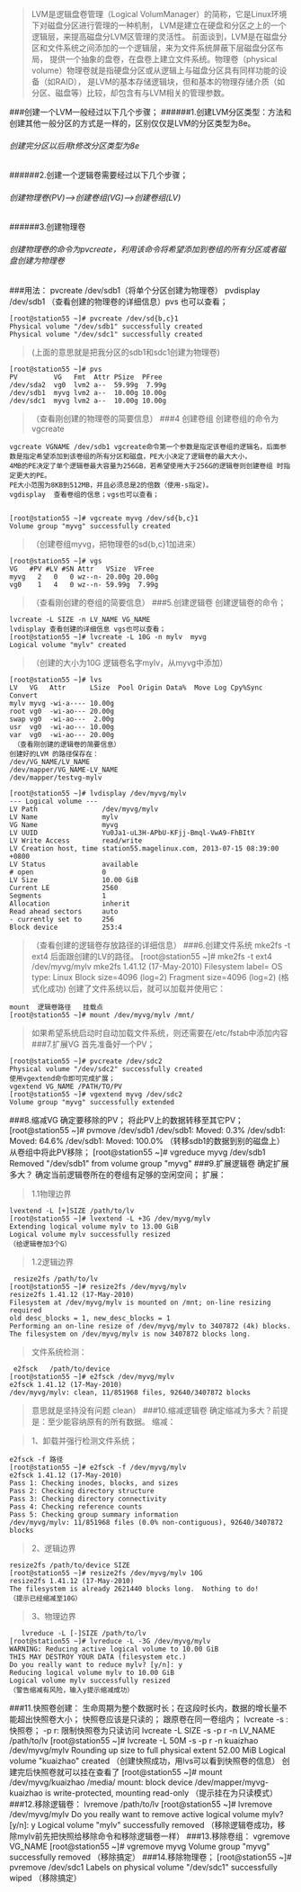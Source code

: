 >LVM是逻辑盘卷管理（Logical VolumManager）的简称，它是Linux环境下对磁盘分区进行管理的一种机制，
>LVM是建立在硬盘和分区之上的一个逻辑层，来提高磁盘分LVM区管理的灵活性。
>前面谈到，LVM是在磁盘分区和文件系统之间添加的一个逻辑层，来为文件系统屏蔽下层磁盘分区布局，
>提供一个抽象的盘卷，在盘卷上建立文件系统。物理卷（physical volume）物理卷就是指硬盘分区或从逻辑上与磁盘分区具有同样功能的设备（如RAID），
>是LVM的基本存储逻辑块，但和基本的物理存储介质（如分区、磁盘等）比较，却包含有与LVM相关的管理参数。

###创建一个LVM一般经过以下几个步骤；
######1.创建LVM分区类型：方法和创建其他一般分区的方式是一样的，区别仅仅是LVM的分区类型为8e。
######    创建完分区以后用t修改分区类型为8e
######2.创建一个逻辑卷需要经过以下几个步骤；
######    创建物理卷(PV)-->创建卷组(VG)-->创建卷组(LV)
######3.创建物理卷
######    创建物理卷的命令为pvcreate，利用该命令将希望添加到卷组的所有分区或者磁盘创建为物理卷
###用法：
    pvcreate  /dev/sdb1（将单个分区创建为物理卷）
    pvdisplay /dev/sdb1  （查看创建的物理卷的详细信息）pvs 也可以查看；



    [root@station55 ~]# pvcreate /dev/sd{b,c}1
    Physical volume "/dev/sdb1" successfully created
    Physical volume "/dev/sdc1" successfully created
>(上面的意思就是把我分区的sdb1和sdc1创建为物理卷)





    [root@station55 ~]# pvs
    PV         VG   Fmt  Attr PSize  PFree
    /dev/sda2  vg0  lvm2 a--  59.99g  7.99g
    /dev/sdb1  myvg lvm2 a--  10.00g 10.00g
    /dev/sdc1  myvg lvm2 a--  10.00g 10.00g
>（查看刚创建的物理卷的简要信息）
###4 创建卷组
>创建卷组的命令为vgcreate

    vgcreate VGNAME /dev/sdb1 vgcreate命令第一个参数是指定该卷组的逻辑名，后面参数是指定希望添加到该卷组的所有分区和磁盘，PE大小决定了逻辑卷的最大大小，
    4MB的PE决定了单个逻辑卷最大容量为256GB，若希望使用大于256G的逻辑卷则创建卷组 时指定更大的PE。
    PE大小范围为8KB到512MB，并且必须总是2的倍数（使用-s指定)。
    vgdisplay  查看卷组的信息；vgs也可以查看；


    [root@station55 ~]# vgcreate myvg /dev/sd{b,c}1
    Volume group "myvg" successfully created
>（创建卷组myvg，把物理卷的sd{b,c}1加进来）
    
    [root@station55 ~]# vgs
    VG   #PV #LV #SN Attr   VSize  VFree
    myvg   2   0   0 wz--n- 20.00g 20.00g
    vg0    1   4   0 wz--n- 59.99g  7.99g
>（查看刚创建的卷组的简要信息）
###5.创建逻辑卷
>创建逻辑卷的命令；

    lvcreate -L SIZE -n LV_NAME VG_NAME
    lvdisplay 查看创建的详细信息 vgs也可以查看；
    [root@station55 ~]# lvcreate -L 10G -n mylv  myvg
    Logical volume "mylv" created
>（创建的大小为10G 逻辑卷名字mylv，从myvg中添加）

    [root@station55 ~]# lvs
    LV   VG   Attr      LSize  Pool Origin Data%  Move Log Cpy%Sync Convert
    mylv myvg -wi-a---- 10.00g
    root vg0  -wi-ao--- 20.00g
    swap vg0  -wi-ao---  2.00g
    usr  vg0  -wi-ao--- 10.00g
    var  vg0  -wi-ao--- 20.00g
     （查看刚创建的逻辑卷的简要信息）
    创建好的LVM 的路径保存在：
    /dev/VG_NAME/LV_NAME
    /dev/mapper/VG_NAME-LV_NAME
    /dev/mapper/testvg-mylv
>
    [root@station55 ~]# lvdisplay /dev/myvg/mylv
    --- Logical volume ---
    LV Path                /dev/myvg/mylv
    LV Name                mylv
    VG Name                myvg
    LV UUID                Yu0Ja1-uL3H-APbU-KFjj-Bmql-VwA9-FhBItY
    LV Write Access        read/write
    LV Creation host, time station55.magelinux.com, 2013-07-15 08:39:00 +0800
    LV Status              available
    # open                 0
    LV Size                10.00 GiB
    Current LE             2560
    Segments               1
    Allocation             inherit
    Read ahead sectors     auto
    - currently set to     256
    Block device           253:4
>（查看创建的逻辑卷存放路径的详细信息）
###6.创建文件系统
    mke2fs -t  ext4    后面跟创建的LV的路径。 
    [root@station55 ~]# mke2fs -t ext4 /dev/myvg/mylv
    mke2fs 1.41.12 (17-May-2010)
    Filesystem label=
    OS type: Linux
    Block size=4096 (log=2)
    Fragment size=4096 (log=2)
>(格式化成功)
>创建了文件系统以后，就可以加载并使用它：

    mount  逻辑卷路径   挂载点 
    [root@station55 ~]# mount /dev/myvg/mylv /mnt/
>如果希望系统启动时自动加载文件系统，则还需要在/etc/fstab中添加内容
###7.扩展VG
>首先准备好一个PV；

    [root@station55 ~]# pvcreate /dev/sdc2
    Physical volume "/dev/sdc2" successfully created
    使用vgextend命令即可完成扩展；
    vgextend VG_NAME /PATH/TO/PV 
    [root@station55 ~]# vgextend myvg /dev/sdc2
    Volume group "myvg" successfully extended
###8.缩减VG
    确定要移除的PV；
    将此PV上的数据转移至其它PV；
    [root@station55 ~]# pvmove /dev/sdb1
    /dev/sdb1: Moved: 0.3%
    /dev/sdb1: Moved: 64.6%
    /dev/sdb1: Moved: 100.0%
    （转移sdb1的数据到别的磁盘上）
    从卷组中将此PV移除；
    [root@station55 ~]# vgreduce myvg  /dev/sdb1
    Removed "/dev/sdb1" from volume group "myvg"
###9.扩展逻辑卷
 确定扩展多大？
 确定当前逻辑卷所在的卷组有足够的空闲空间；
 扩展：
>1.1物理边界

    lvextend -L [+]SIZE /path/to/lv
    [root@station55 ~]# lvextend -L +3G /dev/myvg/mylv
    Extending logical volume mylv to 13.00 GiB
    Logical volume mylv successfully resized
    （给逻辑卷加3个G）
>1.2逻辑边界

     resize2fs /path/to/lv
    [root@station55 ~]# resize2fs /dev/myvg/mylv
    resize2fs 1.41.12 (17-May-2010)
    Filesystem at /dev/myvg/mylv is mounted on /mnt; on-line resizing required
    old desc_blocks = 1, new_desc_blocks = 1
    Performing an on-line resize of /dev/myvg/mylv to 3407872 (4k) blocks.
    The filesystem on /dev/myvg/mylv is now 3407872 blocks long.
>文件系统检测：

     e2fsck   /path/to/device
    [root@station55 ~]# e2fsck /dev/myvg/mylv
    e2fsck 1.41.12 (17-May-2010)
    /dev/myvg/mylv: clean, 11/851968 files, 92640/3407872 blocks
>意思就是坚持没有问题 clean）
###10.缩减逻辑卷
 确定缩减为多大？前提是：至少能容纳原有的所有数据。
 缩减：
 
>1、卸载并强行检测文件系统；

    e2fsck -f 路径
    [root@station55 ~]# e2fsck -f /dev/myvg/mylv
    e2fsck 1.41.12 (17-May-2010)
    Pass 1: Checking inodes, blocks, and sizes
    Pass 2: Checking directory structure
    Pass 3: Checking directory connectivity
    Pass 4: Checking reference counts
    Pass 5: Checking group summary information
    /dev/myvg/mylv: 11/851968 files (0.0% non-contiguous), 92640/3407872 blocks
>2、逻辑边界

    resize2fs /path/to/device SIZE
    [root@station55 ~]# resize2fs /dev/myvg/mylv 10G
    resize2fs 1.41.12 (17-May-2010)
    The filesystem is already 2621440 blocks long.  Nothing to do!
    （提示已经缩减至10G）
>3、物理边界

       lvreduce -L [-]SIZE /path/to/lv
    [root@station55 ~]# lvreduce -L -3G /dev/myvg/mylv
    WARNING: Reducing active logical volume to 10.00 GiB
    THIS MAY DESTROY YOUR DATA (filesystem etc.)
    Do you really want to reduce mylv? [y/n]: y
    Reducing logical volume mylv to 10.00 GiB
    Logical volume mylv successfully resized
    （警告缩减有风险，输入y提示缩减成功）
###11.快照卷创建：
     生命周期为整个数据时长；在这段时长内，数据的增长量不能超出快照卷大小；
     快照卷应该是只读的；
     跟原卷在同一卷组内；
     lvcreate 
      -s : 快照卷；
      -p r: 限制快照卷为只读访问
     lvcreate -L SIZE -s -p r -n LV_NAME /path/to/lv
    [root@station55 ~]# lvcreate -L 50M -s -p r -n kuaizhao /dev/myvg/mylv
    Rounding up size to full physical extent 52.00 MiB
    Logical volume "kuaizhao" created
    （创建快照成功，用lvs可以看到快照卷的信息）
    创建完后快照卷就可以挂在查看了
    [root@station55 ~]# mount /dev/myvg/kuaizhao /media/
    mount: block device /dev/mapper/myvg-kuaizhao is write-protected, mounting read-only
    （提示挂在为只读模式）
###12.移除逻辑卷：
    lvremove /path/to/lv
    [root@station55 ~]# lvremove /dev/myvg/mylv
    Do you really want to remove active logical volume mylv? [y/n]: y
    Logical volume "mylv" successfully removed
    （移除逻辑卷成功，移除mylv前先把快照给移除命令和移除逻辑卷一样）
###13.移除卷组：
     vgremove VG_NAME
    [root@station55 ~]# vgremove myvg
    Volume group "myvg" successfully removed
    （移除搞定）
###14.移除物理卷；
    [root@station55 ~]# pvremove /dev/sdc1
    Labels on physical volume "/dev/sdc1" successfully wiped
    （移除搞定）
